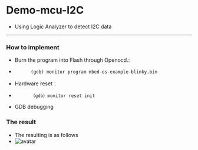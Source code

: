 # Demo-mcu-I2C

- Using Logic Analyzer to detect I2C data

***

### How to implement
- Burn the program into Flash through Openocd.:
-			(gdb) monitor program mbed-os-example-blinky.bin
- Hardware reset：
-			（gdb）monitor reset init
- GDB debugging

### The result
- The resulting is as follows
- ![avatar](/I/gitwenjian/readmepicuture/1.png)